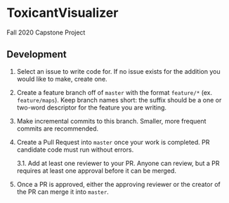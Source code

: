 # ToxicantVisualizer
Fall 2020 Capstone Project

## Development
1. Select an issue to write code for. If no issue exists for the addition you would like to make, create one. 
2. Create a feature branch off of `master` with the format `feature/*` (ex. `feature/maps`). Keep branch names short: the suffix should be a one or two-word descriptor for the feature you are writing.
3. Make incremental commits to this branch. Smaller, more frequent commits are recommended. 
4. Create a Pull Request into `master` once your work is completed. PR candidate code must run without errors.
 
    3.1. Add at least one reviewer to your PR. Anyone can review, but a PR requires at least one approval before it can be merged. 

5. Once a PR is approved, either the approving reviewer or the creator of the PR can merge it into `master`. 